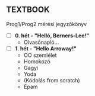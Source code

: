 ## TEXTBOOK

Prog1/Prog2 mérési jegyzőkönyv

- [ ] __0. hét - "Helló, Berners-Lee!"__
  - Olvasónapló...
- [ ] __1. hét - "Hello Arroway!"__
  - OO szemlélet
  - Homokozó
  - Gagyi
  - Yoda
  - (Kódolás from scratch)
  - Epam